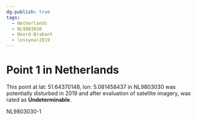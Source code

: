 ```yaml
---
dg-publish: true
tags:
  - Netherlands
  - NL9803030
  - Noord-Brabant
  - lossyear2019
---
```


# Point 1 in Netherlands

This point at lat: 51.64370148, lon: 5.081458437 in NL9803030 was potentially disturbed in 2019 and after evaluation of satellite imagery, was rated as **Undeterminable**.



NL9803030-1